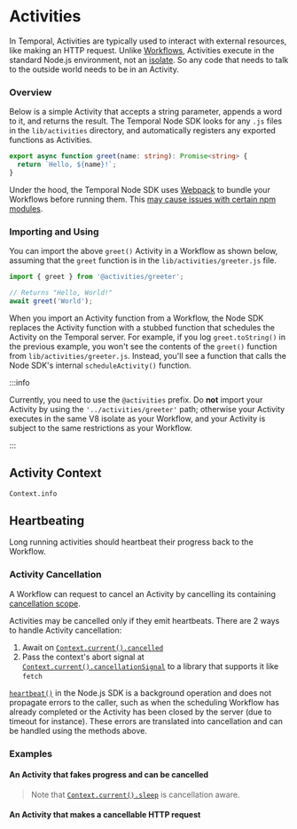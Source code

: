 # Activities

In Temporal, Activities are typically used to interact with external resources, like making an HTTP request.
Unlike [Workflows](/docs/node/determinism), Activities execute in the standard Node.js environment, not an [isolate](https://www.npmjs.com/package/isolated-vm).
So any code that needs to talk to the outside world needs to be in an Activity.

### Overview

Below is a simple Activity that accepts a string parameter, appends a word to it, and returns the result.
The Temporal Node SDK looks for any `.js` files in the `lib/activities` directory, and automatically registers any exported functions as Activities.

```ts
export async function greet(name: string): Promise<string> {
  return `Hello, ${name}!`;
}
```

Under the hood, the Temporal Node SDK uses [Webpack](https://webpack.js.org/) to bundle your Workflows before running them.
This [may cause issues with certain npm modules](https://www.getrevue.co/profile/masteringjs/issues/why-i-m-not-using-webpack-for-lambda-functions-anymore-266010).

### Importing and Using

You can import the above `greet()` Activity in a Workflow as shown below, assuming that the `greet` function is in the `lib/activities/greeter.js` file.

```ts
import { greet } from '@activities/greeter';

// Returns "Hello, World!"
await greet('World');
```

When you import an Activity function from a Workflow, the Node SDK replaces the Activity function with a stubbed function that schedules the Activity on the Temporal server.
For example, if you log `greet.toString()` in the previous example, you won't see the contents of the `greet()` function from `lib/activities/greeter.js`.
Instead, you'll see a function that calls the Node SDK's internal `scheduleActivity()` function.

:::info

Currently, you need to use the `@activities` prefix.
Do **not** import your Activity by using the `'../activities/greeter'` path; otherwise your Activity executes in the same V8 isolate as your Workflow, and your Activity is subject to the same restrictions as your Workflow.

:::

## Activity Context

`Context.info`

## Heartbeating

Long running activities should heartbeat their progress back to the Workflow.

### Activity Cancellation

A Workflow can request to cancel an Activity by cancelling its containing [cancellation scope](/docs/node/cancellation-scopes).

Activities may be cancelled only if they emit heartbeats.
There are 2 ways to handle Activity cancellation:

1. Await on [`Context.current().cancelled`](https://nodejs.temporal.io/api/classes/activity.context#cancelled)
1. Pass the context's abort signal at [`Context.current().cancellationSignal`](https://nodejs.temporal.io/api/classes/activity.context#cancelled) to a library that supports it like `fetch`

[`heartbeat()`](https://nodejs.temporal.io/api/classes/activity.context/#heartbeat) in the Node.js SDK is a background operation and does not propagate errors to the caller, such as when the scheduling Workflow has already completed or the Activity has been closed by the server (due to timeout for instance). These errors are translated into cancellation and can be handled using the methods above.

### Examples

#### An Activity that fakes progress and can be cancelled

> Note that [`Context.current().sleep`](https://nodejs.temporal.io/api/classes/activity.context#sleep) is cancellation aware.

<!--SNIPSTART nodejs-activity-fake-progress-->
<!--SNIPEND-->

#### An Activity that makes a cancellable HTTP request

<!--SNIPSTART nodejs-activity-cancellable-fetch-->
<!--SNIPEND-->
